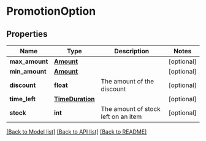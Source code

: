 # PromotionOption

## Properties
Name | Type | Description | Notes
------------ | ------------- | ------------- | -------------
**max_amount** | [**Amount**](Amount.md) |  | [optional] 
**min_amount** | [**Amount**](Amount.md) |  | [optional] 
**discount** | **float** | The amount of the discount  | [optional] 
**time_left** | [**TimeDuration**](TimeDuration.md) |  | [optional] 
**stock** | **int** | The amount of stock left on an item  | [optional] 

[[Back to Model list]](../README.md#documentation-for-models) [[Back to API list]](../README.md#documentation-for-api-endpoints) [[Back to README]](../README.md)


